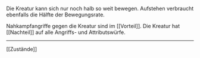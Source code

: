 Die Kreatur kann sich nur noch halb so weit bewegen. 
Aufstehen verbraucht ebenfalls die Hälfte der Bewegungsrate.

Nahkampfangriffe gegen die Kreatur sind im [[Vorteil]]. 
Die Kreatur hat [[Nachteil]] auf alle Angriffs- und Attributswürfe.

---
[[Zustände]]
